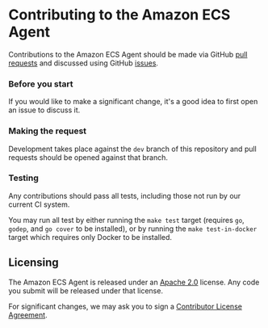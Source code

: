 # Contributing to the Amazon ECS Agent

Contributions to the Amazon ECS Agent should be made via GitHub [pull
requests](https://github.com/aws/amazon-ecs-agent/pulls) and discussed using
GitHub [issues](https://github.com/aws/amazon-ecs-agent/issues).

### Before you start

If you would like to make a significant change, it's a good idea to first open
an issue to discuss it.

### Making the request

Development takes place against the `dev` branch of this repository and pull
requests should be opened against that branch.

### Testing

Any contributions should pass all tests, including those not run by our
current CI system.

You may run all test by either running the `make test` target (requires `go`,
`godep`, and `go cover` to be installed), or by running the `make
test-in-docker` target which requires only Docker to be installed.

## Licensing

The Amazon ECS Agent is released under an [Apache
2.0](http://aws.amazon.com/apache-2-0/) license. Any code you submit will be
released under that license.

For significant changes, we may ask you to sign a [Contributor License
Agreement](http://en.wikipedia.org/wiki/Contributor_License_Agreement).
